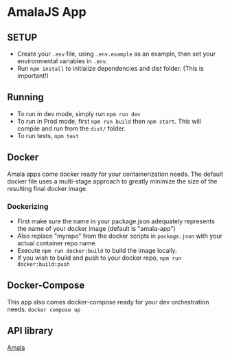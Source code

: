 # AmalaJS App

## SETUP
- Create your `.env` file, using `.env.example` as an example, then set your environmental variables in `.env`.
- Run `npm install` to initialize dependencies and dist folder. (This is important!)

## Running
- To run in dev mode, simply run `npm run dev`
- To run in Prod mode, first `npm run build` then `npm start`. This will compile and run from the `dist/` folder.
- To run tests, `npm test`

## Docker
Amala apps come docker ready for your containerization needs. 
The default docker file uses a multi-stage approach to greatly minimize the size of the resulting final docker image.

### Dockerizing
- First make sure the name in your package.json adequately represents the name of your docker image (default is "amala-app")
- Also replace "myrepo" from the docker scripts in `package.json` with your actual container repo name.
- Execute `npm run docker:build` to build the image locally.
- If you wish to build and push to your docker repo, `npm run docker:build:push`


## Docker-Compose
This app also comes docker-compose ready for your dev orchestration needs.
`docker compose up`


## API library
[Amala](https://github.com/iyobo/amala)

